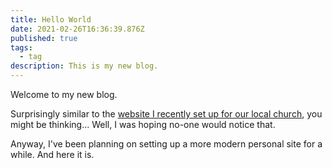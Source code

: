```yaml
---
title: Hello World
date: 2021-02-26T16:36:39.876Z
published: true
tags:
  - tag
description: This is my new blog.
---
```

Welcome to my new blog. 

Surprisingly similar to the [website I recently set up for our local church](https://oldswanchurch.org.uk), you might be thinking... Well, I was hoping no-one would notice that.

Anyway, I've been planning on setting up a more modern personal site for a while. And here it is.